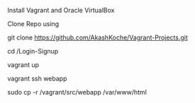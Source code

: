 Install Vagrant and Oracle VirtualBox

Clone Repo using
 
 git clone https://github.com/AkashKoche/Vagrant-Projects.git

  cd /Login-Signup

  vagrant up

  vagrant ssh webapp

  sudo cp -r /vagrant/src/webapp /var/www/html
